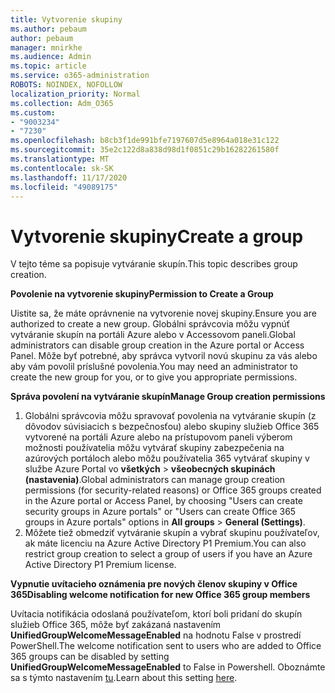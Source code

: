 ```yaml
---
title: Vytvorenie skupiny
ms.author: pebaum
author: pebaum
manager: mnirkhe
ms.audience: Admin
ms.topic: article
ms.service: o365-administration
ROBOTS: NOINDEX, NOFOLLOW
localization_priority: Normal
ms.collection: Adm_O365
ms.custom:
- "9003234"
- "7230"
ms.openlocfilehash: b8cb3f1de991bfe7197607d5e8964a018e31c122
ms.sourcegitcommit: 35e2c122d8a838d98d1f0851c29b16282261580f
ms.translationtype: MT
ms.contentlocale: sk-SK
ms.lasthandoff: 11/17/2020
ms.locfileid: "49089175"
---
```

# <a name="create-a-group"></a><span data-ttu-id="7714f-102">Vytvorenie skupiny</span><span class="sxs-lookup"><span data-stu-id="7714f-102">Create a group</span></span>

<span data-ttu-id="7714f-103">V tejto téme sa popisuje vytváranie skupín.</span><span class="sxs-lookup"><span data-stu-id="7714f-103">This topic describes group creation.</span></span>

<span data-ttu-id="7714f-104">**Povolenie na vytvorenie skupiny**</span><span class="sxs-lookup"><span data-stu-id="7714f-104">**Permission to Create a Group**</span></span>

<span data-ttu-id="7714f-105">Uistite sa, že máte oprávnenie na vytvorenie novej skupiny.</span><span class="sxs-lookup"><span data-stu-id="7714f-105">Ensure you are authorized to create a new group.</span></span> <span data-ttu-id="7714f-106">Globálni správcovia môžu vypnúť vytváranie skupín na portáli Azure alebo v Accessovom paneli.</span><span class="sxs-lookup"><span data-stu-id="7714f-106">Global administrators can disable group creation in the Azure portal or Access Panel.</span></span> <span data-ttu-id="7714f-107">Môže byť potrebné, aby správca vytvoril novú skupinu za vás alebo aby vám povolil príslušné povolenia.</span><span class="sxs-lookup"><span data-stu-id="7714f-107">You may need an administrator to create the new group for you, or to give you appropriate permissions.</span></span>

<span data-ttu-id="7714f-108">**Správa povolení na vytváranie skupín**</span><span class="sxs-lookup"><span data-stu-id="7714f-108">**Manage Group creation permissions**</span></span>

1. <span data-ttu-id="7714f-109">Globálni správcovia môžu spravovať povolenia na vytváranie skupín (z dôvodov súvisiacich s bezpečnosťou) alebo skupiny služieb Office 365 vytvorené na portáli Azure alebo na prístupovom paneli výberom možnosti používatelia môžu vytvárať skupiny zabezpečenia na azúrových portáloch alebo môžu používatelia 365 vytvárať skupiny v službe Azure Portal vo **všetkých**  >  **všeobecných skupinách (nastavenia)**.</span><span class="sxs-lookup"><span data-stu-id="7714f-109">Global administrators can manage group creation permissions (for security-related reasons) or Office 365 groups created in the Azure portal or Access Panel, by choosing "Users can create security groups in Azure portals" or "Users can create Office 365 groups in Azure portals" options in **All groups** > **General (Settings)**.</span></span>
2. <span data-ttu-id="7714f-110">Môžete tiež obmedziť vytváranie skupín a vybrať skupinu používateľov, ak máte licenciu na Azure Active Directory P1 Premium.</span><span class="sxs-lookup"><span data-stu-id="7714f-110">You can also restrict group creation to select a group of users if you have an Azure Active Directory P1 Premium license.</span></span>

<span data-ttu-id="7714f-111">**Vypnutie uvítacieho oznámenia pre nových členov skupiny v Office 365**</span><span class="sxs-lookup"><span data-stu-id="7714f-111">**Disabling welcome notification for new Office 365 group members**</span></span>

<span data-ttu-id="7714f-112">Uvítacia notifikácia odoslaná používateľom, ktorí boli pridaní do skupín služieb Office 365, môže byť zakázaná nastavením **UnifiedGroupWelcomeMessageEnabled** na hodnotu False v prostredí PowerShell.</span><span class="sxs-lookup"><span data-stu-id="7714f-112">The welcome notification sent to users who are added to Office 365 groups can be disabled by setting **UnifiedGroupWelcomeMessageEnabled** to False in Powershell.</span></span> <span data-ttu-id="7714f-113">Oboznámte sa s týmto nastavením [tu](https://docs.microsoft.com/powershell/module/exchange/set-unifiedgroup?view=exchange-ps&preserve-view=true).</span><span class="sxs-lookup"><span data-stu-id="7714f-113">Learn about this setting [here](https://docs.microsoft.com/powershell/module/exchange/set-unifiedgroup?view=exchange-ps&preserve-view=true).</span></span>

